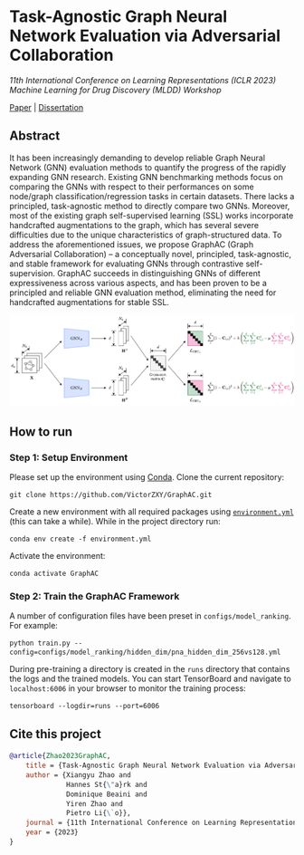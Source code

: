 # Task-Agnostic Graph Neural Network Evaluation via Adversarial Collaboration

*11th International Conference on Learning Representations (ICLR 2023) Machine Learning for Drug Discovery (MLDD) Workshop*

[Paper](https://arxiv.org/abs/2301.11517) | [Dissertation](https://victorzxy.github.io/project/graphac/MEng-Dissertation-GraphAC.pdf)

## Abstract

It has been increasingly demanding to develop reliable Graph Neural Network (GNN) evaluation methods to quantify the progress of the rapidly expanding GNN research. Existing GNN benchmarking methods focus on comparing the GNNs with respect to their performances on some node/graph classification/regression tasks in certain datasets. There lacks a principled, task-agnostic method to directly compare two GNNs. Moreover, most of the existing graph self-supervised learning (SSL) works incorporate handcrafted augmentations to the graph, which has several severe difficulties due to the unique characteristics of graph-structured data. To address the aforementioned issues, we propose GraphAC (Graph Adversarial Collaboration) – a conceptually novel, principled, task-agnostic, and stable framework for evaluating GNNs through contrastive self-supervision. GraphAC succeeds in distinguishing GNNs of different expressiveness across various aspects, and has been proven to be a principled and reliable GNN evaluation method, eliminating the need for handcrafted augmentations for stable SSL.

![](./.GraphAC-architecture.png)

## How to run

### Step 1: Setup Environment

Please set up the environment using [Conda](https://docs.conda.io/projects/conda/en/stable/). Clone the current repository:

    git clone https://github.com/VictorZXY/GraphAC.git

Create a new environment with all required packages using [`environment.yml`](./environment.yml) (this can take a while). While in the project directory run:

    conda env create -f environment.yml

Activate the environment:

    conda activate GraphAC

### Step 2: Train the GraphAC Framework

A number of configuration files have been preset in `configs/model_ranking`. For example:

    python train.py --config=configs/model_ranking/hidden_dim/pna_hidden_dim_256vs128.yml
    
During pre-training a directory is created in the `runs` directory that contains the logs and the trained models. You can start TensorBoard and navigate to `localhost:6006` in your browser to monitor the training process:

    tensorboard --logdir=runs --port=6006
    
## Cite this project

```bibtex
@article{Zhao2023GraphAC,
    title = {Task-Agnostic Graph Neural Network Evaluation via Adversarial Collaboration},
    author = {Xiangyu Zhao and 
              Hannes St{\"a}rk and 
              Dominique Beaini and 
              Yiren Zhao and
              Pietro Li{\`o}},
    journal = {11th International Conference on Learning Representations (ICLR 2023) Machine Learning for Drug Discovery (MLDD) Workshop},
    year = {2023}
}
```
